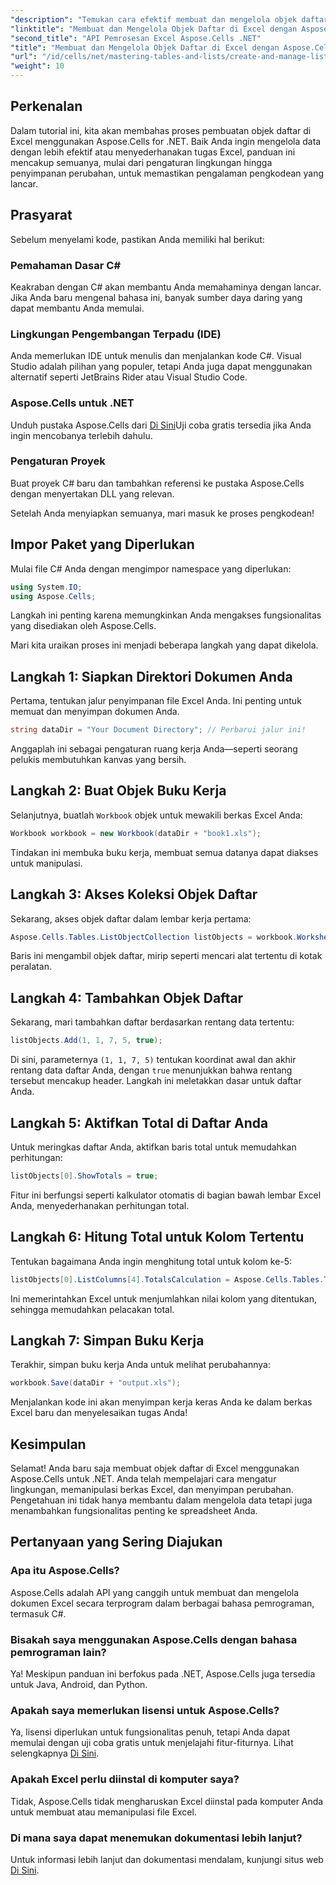 ```yaml
---
"description": "Temukan cara efektif membuat dan mengelola objek daftar di Excel menggunakan Aspose.Cells untuk .NET. Panduan langkah demi langkah yang komprehensif ini akan memandu Anda melalui proses penyiapan."
"linktitle": "Membuat dan Mengelola Objek Daftar di Excel dengan Aspose.Cells"
"second_title": "API Pemrosesan Excel Aspose.Cells .NET"
"title": "Membuat dan Mengelola Objek Daftar di Excel dengan Aspose.Cells"
"url": "/id/cells/net/mastering-tables-and-lists/create-and-manage-list-object/"
"weight": 10
---
```


## Perkenalan

Dalam tutorial ini, kita akan membahas proses pembuatan objek daftar di Excel menggunakan Aspose.Cells for .NET. Baik Anda ingin mengelola data dengan lebih efektif atau menyederhanakan tugas Excel, panduan ini mencakup semuanya, mulai dari pengaturan lingkungan hingga penyimpanan perubahan, untuk memastikan pengalaman pengkodean yang lancar.

## Prasyarat

Sebelum menyelami kode, pastikan Anda memiliki hal berikut:

### Pemahaman Dasar C#
Keakraban dengan C# akan membantu Anda memahaminya dengan lancar. Jika Anda baru mengenal bahasa ini, banyak sumber daya daring yang dapat membantu Anda memulai.

### Lingkungan Pengembangan Terpadu (IDE)
Anda memerlukan IDE untuk menulis dan menjalankan kode C#. Visual Studio adalah pilihan yang populer, tetapi Anda juga dapat menggunakan alternatif seperti JetBrains Rider atau Visual Studio Code.

### Aspose.Cells untuk .NET
Unduh pustaka Aspose.Cells dari [Di Sini](https://releases.aspose.com/cells/net/)Uji coba gratis tersedia jika Anda ingin mencobanya terlebih dahulu.

### Pengaturan Proyek
Buat proyek C# baru dan tambahkan referensi ke pustaka Aspose.Cells dengan menyertakan DLL yang relevan.

Setelah Anda menyiapkan semuanya, mari masuk ke proses pengkodean!

## Impor Paket yang Diperlukan

Mulai file C# Anda dengan mengimpor namespace yang diperlukan:

```csharp
using System.IO;
using Aspose.Cells;
```

Langkah ini penting karena memungkinkan Anda mengakses fungsionalitas yang disediakan oleh Aspose.Cells.

Mari kita uraikan proses ini menjadi beberapa langkah yang dapat dikelola.

## Langkah 1: Siapkan Direktori Dokumen Anda

Pertama, tentukan jalur penyimpanan file Excel Anda. Ini penting untuk memuat dan menyimpan dokumen Anda.

```csharp
string dataDir = "Your Document Directory"; // Perbarui jalur ini!
```

Anggaplah ini sebagai pengaturan ruang kerja Anda—seperti seorang pelukis membutuhkan kanvas yang bersih.

## Langkah 2: Buat Objek Buku Kerja

Selanjutnya, buatlah `Workbook` objek untuk mewakili berkas Excel Anda:

```csharp
Workbook workbook = new Workbook(dataDir + "book1.xls");
```

Tindakan ini membuka buku kerja, membuat semua datanya dapat diakses untuk manipulasi.

## Langkah 3: Akses Koleksi Objek Daftar

Sekarang, akses objek daftar dalam lembar kerja pertama:

```csharp
Aspose.Cells.Tables.ListObjectCollection listObjects = workbook.Worksheets[0].ListObjects;
```

Baris ini mengambil objek daftar, mirip seperti mencari alat tertentu di kotak peralatan.

## Langkah 4: Tambahkan Objek Daftar

Sekarang, mari tambahkan daftar berdasarkan rentang data tertentu:

```csharp
listObjects.Add(1, 1, 7, 5, true);
```

Di sini, parameternya `(1, 1, 7, 5)` tentukan koordinat awal dan akhir rentang data daftar Anda, dengan `true` menunjukkan bahwa rentang tersebut mencakup header. Langkah ini meletakkan dasar untuk daftar Anda.

## Langkah 5: Aktifkan Total di Daftar Anda

Untuk meringkas daftar Anda, aktifkan baris total untuk memudahkan perhitungan:

```csharp
listObjects[0].ShowTotals = true;
```

Fitur ini berfungsi seperti kalkulator otomatis di bagian bawah lembar Excel Anda, menyederhanakan perhitungan total.

## Langkah 6: Hitung Total untuk Kolom Tertentu

Tentukan bagaimana Anda ingin menghitung total untuk kolom ke-5:

```csharp
listObjects[0].ListColumns[4].TotalsCalculation = Aspose.Cells.Tables.TotalsCalculation.Sum; 
```

Ini memerintahkan Excel untuk menjumlahkan nilai kolom yang ditentukan, sehingga memudahkan pelacakan total.

## Langkah 7: Simpan Buku Kerja

Terakhir, simpan buku kerja Anda untuk melihat perubahannya:

```csharp
workbook.Save(dataDir + "output.xls");
```

Menjalankan kode ini akan menyimpan kerja keras Anda ke dalam berkas Excel baru dan menyelesaikan tugas Anda!

## Kesimpulan

Selamat! Anda baru saja membuat objek daftar di Excel menggunakan Aspose.Cells untuk .NET. Anda telah mempelajari cara mengatur lingkungan, memanipulasi berkas Excel, dan menyimpan perubahan. Pengetahuan ini tidak hanya membantu dalam mengelola data tetapi juga menambahkan fungsionalitas penting ke spreadsheet Anda.

## Pertanyaan yang Sering Diajukan

### Apa itu Aspose.Cells?  
Aspose.Cells adalah API yang canggih untuk membuat dan mengelola dokumen Excel secara terprogram dalam berbagai bahasa pemrograman, termasuk C#.

### Bisakah saya menggunakan Aspose.Cells dengan bahasa pemrograman lain?  
Ya! Meskipun panduan ini berfokus pada .NET, Aspose.Cells juga tersedia untuk Java, Android, dan Python.

### Apakah saya memerlukan lisensi untuk Aspose.Cells?  
Ya, lisensi diperlukan untuk fungsionalitas penuh, tetapi Anda dapat memulai dengan uji coba gratis untuk menjelajahi fitur-fiturnya. Lihat selengkapnya [Di Sini](https://releases.aspose.com/).

### Apakah Excel perlu diinstal di komputer saya?  
Tidak, Aspose.Cells tidak mengharuskan Excel diinstal pada komputer Anda untuk membuat atau memanipulasi file Excel.

### Di mana saya dapat menemukan dokumentasi lebih lanjut?  
Untuk informasi lebih lanjut dan dokumentasi mendalam, kunjungi situs web [Di Sini](https://reference.aspose.com/cells/net/).